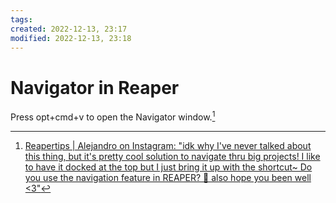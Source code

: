 ```yaml
---
tags: 
created: 2022-12-13, 23:17
modified: 2022-12-13, 23:18
---
```


# Navigator in Reaper
Press opt+cmd+v to open the Navigator window.[^1]

[^1]: [Reapertips | Alejandro on Instagram: "idk why I've never talked about this thing, but it's pretty cool solution to navigate thru big projects! I like to have it docked at the top but I just bring it up with the shortcut~ Do you use the navigation feature in REAPER? 🤔 also hope you been well <3"](https://www.instagram.com/p/CUpI8mlp56f/?utm_source=ig_web_copy_link)